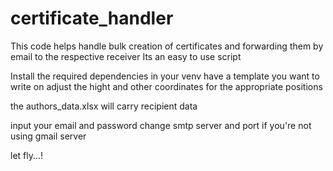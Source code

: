 # certificate_handler
This code helps handle bulk creation of certificates and forwarding them by email to the respective receiver 
Its an easy to use script

Install the required dependencies in your venv
have a template you want to write on 
  adjust the hight and other coordinates for the appropriate positions

the authors_data.xlsx will carry recipient data

input your email and password
change smtp server and port if you're not using gmail server

let fly...!
